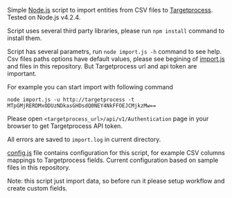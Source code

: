 Simple [Node.js](https://nodejs.org) script to import entities from CSV files to [Targetprocess](https://targetprocess.com). Tested on Node.js v4.2.4.

Script uses several third party libraries, please run `npm install` command to install them.

Script has several parametrs, run `node import.js -h` command to see help. Csv files paths options have default values, please see begining of [import.js](https://github.com/pavel-drobushevich/tp-simple-import/blob/master/import.js) and files in this repository. But Targetprocess url and api token are important.

For example you can start import with following command

```
node import.js -u http://targetprocess -t MTpGMjRERDMxODUzNDkasGHDsdQ0NEY4NkFFOEJCMjkzMw==
```

Please open `<targetprocess_url>/api/v1/Authentication` page in your browser to get Targetprocess API token.

All errors are saved to `import.log` in current directory.

[config.js](https://github.com/pavel-drobushevich/tp-simple-import/blob/master/config.js) file contains configuration for this script, for example CSV columns mappings to Targetprocess fields. Current configuration based on sample files in this repository.

Note: this script just import data, so before run it please setup workflow and create custom fields.
